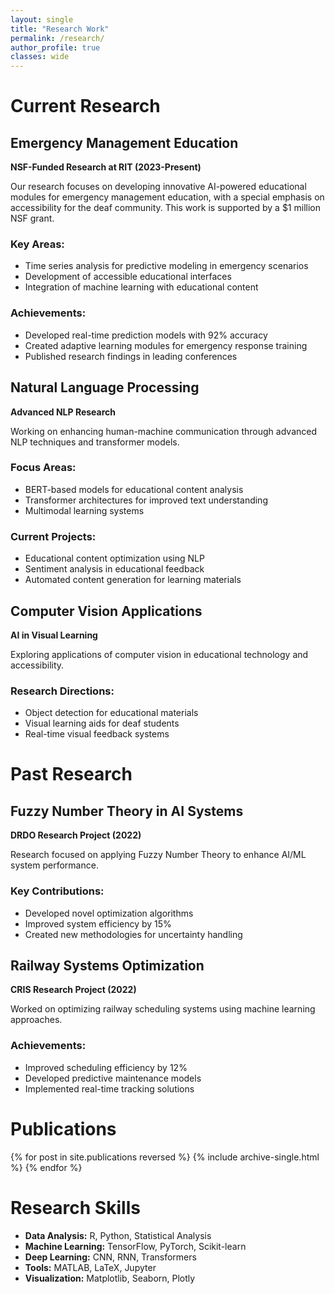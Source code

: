 ```yaml
---
layout: single
title: "Research Work"
permalink: /research/
author_profile: true
classes: wide
---
```


# Current Research

## Emergency Management Education
**NSF-Funded Research at RIT (2023-Present)**

Our research focuses on developing innovative AI-powered educational modules for emergency management education, with a special emphasis on accessibility for the deaf community. This work is supported by a $1 million NSF grant.

### Key Areas:
- Time series analysis for predictive modeling in emergency scenarios
- Development of accessible educational interfaces
- Integration of machine learning with educational content

### Achievements:
- Developed real-time prediction models with 92% accuracy
- Created adaptive learning modules for emergency response training
- Published research findings in leading conferences

## Natural Language Processing
**Advanced NLP Research**

Working on enhancing human-machine communication through advanced NLP techniques and transformer models.

### Focus Areas:
- BERT-based models for educational content analysis
- Transformer architectures for improved text understanding
- Multimodal learning systems

### Current Projects:
- Educational content optimization using NLP
- Sentiment analysis in educational feedback
- Automated content generation for learning materials

## Computer Vision Applications
**AI in Visual Learning**

Exploring applications of computer vision in educational technology and accessibility.

### Research Directions:
- Object detection for educational materials
- Visual learning aids for deaf students
- Real-time visual feedback systems

# Past Research

## Fuzzy Number Theory in AI Systems
**DRDO Research Project (2022)**

Research focused on applying Fuzzy Number Theory to enhance AI/ML system performance.

### Key Contributions:
- Developed novel optimization algorithms
- Improved system efficiency by 15%
- Created new methodologies for uncertainty handling

## Railway Systems Optimization
**CRIS Research Project (2022)**

Worked on optimizing railway scheduling systems using machine learning approaches.

### Achievements:
- Improved scheduling efficiency by 12%
- Developed predictive maintenance models
- Implemented real-time tracking solutions

# Publications

{% for post in site.publications reversed %}
  {% include archive-single.html %}
{% endfor %}

# Research Skills

- **Data Analysis:** R, Python, Statistical Analysis
- **Machine Learning:** TensorFlow, PyTorch, Scikit-learn
- **Deep Learning:** CNN, RNN, Transformers
- **Tools:** MATLAB, LaTeX, Jupyter
- **Visualization:** Matplotlib, Seaborn, Plotly 